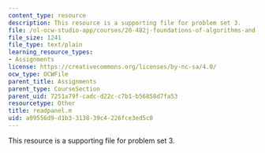 ```yaml
---
content_type: resource
description: This resource is a supporting file for problem set 3.
file: /ol-ocw-studio-app/courses/20-482j-foundations-of-algorithms-and-computational-techniques-in-systems-biology-spring-2006/a99556d9d1b3313839c4226fce3ed5c0_readpanel.m
file_size: 1241
file_type: text/plain
learning_resource_types:
- Assignments
license: https://creativecommons.org/licenses/by-nc-sa/4.0/
ocw_type: OCWFile
parent_title: Assignments
parent_type: CourseSection
parent_uid: 7251a79f-cadc-d22c-c7b1-b56858d7fa53
resourcetype: Other
title: readpanel.m
uid: a99556d9-d1b3-3138-39c4-226fce3ed5c0
---
```

This resource is a supporting file for problem set 3.